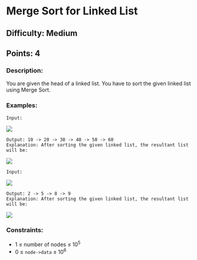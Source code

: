 # Merge Sort for Linked List
## Difficulty: Medium
## Points: 4
### Description:
You are given the head of a linked list. You have to sort the given linked list using Merge Sort.

### Examples:
```
Input:
```
<img src="https://media.geeksforgeeks.org/img-practice/prod/addEditProblem/908586/Web/Other/blobid0_1756114630.jpg"><br>
```
Output: 10 -> 20 -> 30 -> 40 -> 50 -> 60
Explanation: After sorting the given linked list, the resultant list will be:
```
<img src="https://media.geeksforgeeks.org/img-practice/prod/addEditProblem/908586/Web/Other/blobid1_1756114636.jpg"><br>
```
Input:
```
<img src="https://media.geeksforgeeks.org/img-practice/prod/addEditProblem/908586/Web/Other/blobid2_1756114643.jpg"><br>
```
Output: 2 -> 5 -> 8 -> 9
Explanation: After sorting the given linked list, the resultant list will be:
```
<img src="https://media.geeksforgeeks.org/img-practice/prod/addEditProblem/908586/Web/Other/blobid3_1756114660.jpg"><br>
### Constraints:
- 1 ≤ number of nodes ≤ 10<sup>5</sup>
- 0 ≤ `node->data` ≤ 10<sup>6</sup>